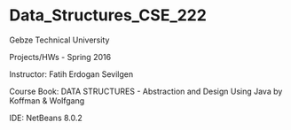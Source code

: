 # Data_Structures_CSE_222

Gebze Technical University

Projects/HWs - Spring 2016

Instructor: Fatih Erdogan Sevilgen

Course Book: DATA STRUCTURES - Abstraction and Design Using Java by Koffman & Wolfgang

IDE: NetBeans 8.0.2
